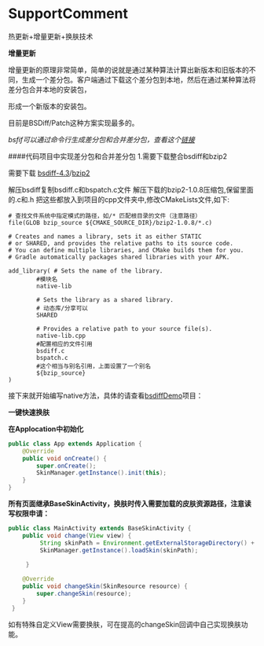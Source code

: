 # SupportComment
热更新+增量更新+换肤技术

**增量更新**

增量更新的原理非常简单，简单的说就是通过某种算法计算出新版本和旧版本的不同，生成一个差分包。客户端通过下载这个差分包到本地，然后在通过某种算法将差分包合并本地的安装包，

形成一个新版本的安装包。

目前是BSDiff/Patch这种方案实现最多的。

 *bsfif可以通过命令行生成差分包和合并差分包，查看这个[链接](https://blog.csdn.net/mysimplelove/article/details/95482984)*

####代码项目中实现差分包和合并差分包
1.需要下载整合bsdiff和bzip2

需要下载 [bsdiff-4.3](http://www.daemonology.net/bsdiff/bsdiff-4.3.tar.gz)/[bzip2](https://www.sourceware.org/bzip2/)

解压bsdiff复制bsdiff.c和bspatch.c文件
解压下载的bzip2-1.0.8压缩包,保留里面的.c和.h 
把这些都放入到项目的cpp文件夹中,修改CMakeLists文件,如下:
```
# 查找文件系统中指定模式的路径，如/* 匹配根目录的文件（注意路径）
file(GLOB bzip_source ${CMAKE_SOURCE_DIR}/bzip2-1.0.8/*.c)

# Creates and names a library, sets it as either STATIC
# or SHARED, and provides the relative paths to its source code.
# You can define multiple libraries, and CMake builds them for you.
# Gradle automatically packages shared libraries with your APK.

add_library( # Sets the name of the library.
        #模块名
        native-lib

        # Sets the library as a shared library.
        # 动态库/分享可以
        SHARED

        # Provides a relative path to your source file(s).
        native-lib.cpp
        #配置相应的文件引用
        bsdiff.c
        bspatch.c
        #这个相当与别名引用，上面设置了一个别名
        ${bzip_source}
)
```
接下来就开始编写native方法，具体的请查看[bsdiffDemo](https://github.com/wds1204/SupportComment/tree/master/bsdiffDemo/src/main)项目：

**一键快速换肤**


**在Applocation中初始化**
```java
public class App extends Application {
    @Override
    public void onCreate() {
        super.onCreate();
        SkinManager.getInstance().init(this);
    }
}
```
**所有页面继承BaseSkinActivity，换肤时传入需要加载的皮肤资源路径，注意读写权限申请：**


```java
public class MainActivity extends BaseSkinActivity {
    public void change(View view) {
         String skinPath = Environment.getExternalStorageDirectory() + File.separator + "plugin.skin";
         SkinManager.getInstance().loadSkin(skinPath);

     }
     
    @Override
    public void changeSkin(SkinResource resource) {
        super.changeSkin(resource);
    }
 }
```
如有特殊自定义View需要换肤，可在提高的changeSkin回调中自己实现换肤功能。



